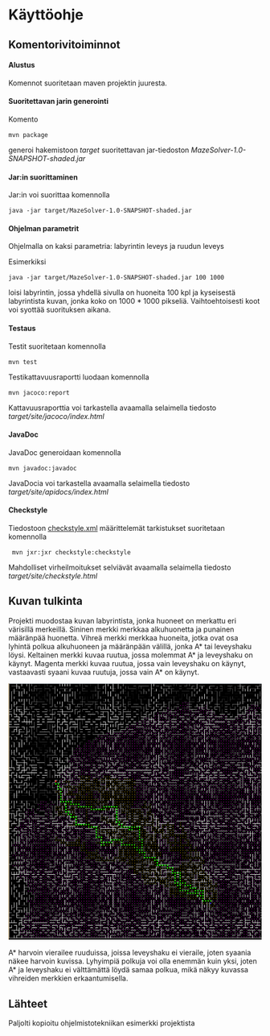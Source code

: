 # Käyttöohje

## Komentorivitoiminnot

#### Alustus

Komennot suoritetaan maven projektin juuresta.

#### Suoritettavan jarin generointi

Komento

```
mvn package
```

generoi hakemistoon _target_ suoritettavan jar-tiedoston _MazeSolver-1.0-SNAPSHOT-shaded.jar_

#### Jar:in suorittaminen

Jar:in voi suorittaa komennolla
```
java -jar target/MazeSolver-1.0-SNAPSHOT-shaded.jar
```
#### Ohjelman parametrit

Ohjelmalla on kaksi parametria: labyrintin leveys ja ruudun leveys  

Esimerkiksi
```
java -jar target/MazeSolver-1.0-SNAPSHOT-shaded.jar 100 1000
```
loisi labyrintin, jossa yhdellä sivulla on huoneita 100 kpl ja kyseisestä labyrintista kuvan, jonka koko on 1000 * 1000 pikseliä.
Vaihtoehtoisesti koot voi syottää suorituksen aikana.

#### Testaus

Testit suoritetaan komennolla

```
mvn test
```

Testikattavuusraportti luodaan komennolla

```
mvn jacoco:report
```

Kattavuusraporttia voi tarkastella avaamalla selaimella tiedosto _target/site/jacoco/index.html_



#### JavaDoc

JavaDoc generoidaan komennolla

```
mvn javadoc:javadoc
```

JavaDocia voi tarkastella avaamalla selaimella tiedosto _target/site/apidocs/index.html_

#### Checkstyle

Tiedostoon [checkstyle.xml](https://github.com/mluukkai/OtmTodoApp/blob/master/checkstyle.xml) määrittelemät tarkistukset suoritetaan komennolla

```
 mvn jxr:jxr checkstyle:checkstyle
```

Mahdolliset virheilmoitukset selviävät avaamalla selaimella tiedosto _target/site/checkstyle.html_

## Kuvan tulkinta

Projekti muodostaa kuvan labyrintista, jonka huoneet on merkattu eri värisillä merkeillä. Sininen merkki merkkaa alkuhuonetta ja punainen määränpää huonetta. Vihreä merkki merkkaa huoneita, jotka ovat osa lyhintä polkua alkuhuoneen ja määränpään välillä, jonka A* tai leveyshaku löysi. Keltainen merkki kuvaa ruutua, jossa molemmat A* ja leveyshaku on käynyt. Magenta merkki kuvaa ruutua, jossa vain leveyshaku on käynyt, vastaavasti syaani kuvaa ruutuja, jossa vain A* on käynyt.

![Labyrintti kuva](https://github.com/SkarpAnton/labyrintin-ratkoja/blob/master/dokumentaatio/kuvat/labyrinttiKuvat.png)

A* harvoin vierailee ruuduissa, joissa leveyshaku ei vieraile, joten syaania näkee harvoin kuvissa. Lyhyimpiä polkuja voi olla enemmän kuin yksi, joten A* ja leveyshaku ei välttämättä löydä samaa polkua, mikä näkyy kuvassa vihreiden merkkien erkaantumisella.



## Lähteet

Paljolti kopioitu ohjelmistotekniikan esimerkki projektista
